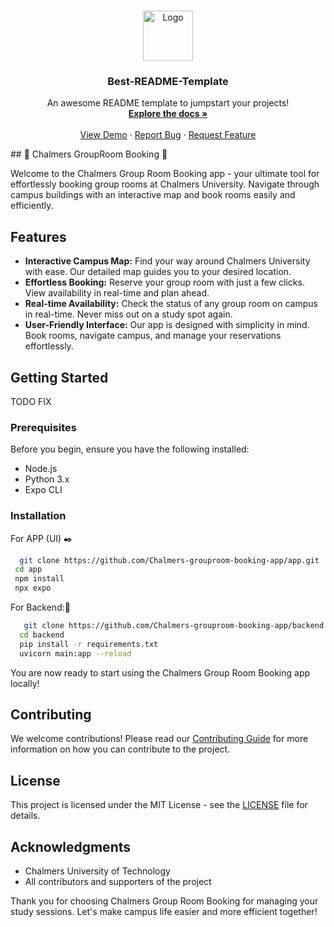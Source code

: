 <a name="readme-top"></a>

<!-- PROJECT LOGO -->
<br />
<div align="center">
  <a href="https://github.com/othneildrew/Best-README-Template">
    <img src="images/logo.png" alt="Logo" width="80" height="80">
  </a>

  <h3 align="center">Best-README-Template</h3>

  <p align="center">
    An awesome README template to jumpstart your projects!
    <br />
    <a href="https://github.com/othneildrew/Best-README-Template"><strong>Explore the docs »</strong></a>
    <br />
    <br />
    <a href="https://github.com/othneildrew/Best-README-Template">View Demo</a>
    ·
    <a href="https://github.com/othneildrew/Best-README-Template/issues/new?labels=bug&template=bug-report---.md">Report Bug</a>
    ·
    <a href="https://github.com/othneildrew/Best-README-Template/issues/new?labels=enhancement&template=feature-request---.md">Request Feature</a>
  </p>
</div>
## 📖 Chalmers GroupRoom Booking 🎒

Welcome to the Chalmers Group Room Booking app - your ultimate tool for effortlessly booking group rooms at Chalmers University. Navigate through campus buildings with an interactive map and book rooms easily and efficiently.

## Features

- **Interactive Campus Map:** Find your way around Chalmers University with ease. Our detailed map guides you to your desired location.
- **Effortless Booking:** Reserve your group room with just a few clicks. View availability in real-time and plan ahead.
- **Real-time Availability:** Check the status of any group room on campus in real-time. Never miss out on a study spot again.
- **User-Friendly Interface:** Our app is designed with simplicity in mind. Book rooms, navigate campus, and manage your reservations effortlessly.

## Getting Started
TODO FIX
### Prerequisites

Before you begin, ensure you have the following installed:
- Node.js
- Python 3.x
- Expo CLI

### Installation

For APP (UI) ✒️
 ```bash
   git clone https://github.com/Chalmers-grouproom-booking-app/app.git
  cd app
  npm install
  npx expo
 ```
For Backend:📖
```bash
   git clone https://github.com/Chalmers-grouproom-booking-app/backend.git
  cd backend
  pip install -r requirements.txt
  uvicorn main:app --reload
 ```
You are now ready to start using the Chalmers Group Room Booking app locally!

## Contributing

We welcome contributions! Please read our [Contributing Guide](CONTRIBUTING.md) for more information on how you can contribute to the project.

## License

This project is licensed under the MIT License - see the [LICENSE](LICENSE) file for details.

## Acknowledgments

- Chalmers University of Technology
- All contributors and supporters of the project

Thank you for choosing Chalmers Group Room Booking for managing your study sessions. Let's make campus life easier and more efficient together!
```
